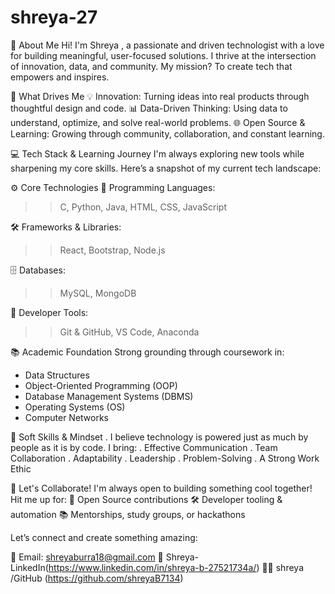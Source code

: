 # shreya-27

     
  

👋 About Me
Hi! I'm Shreya , a passionate and driven technologist with a love for building meaningful, user-focused solutions. I thrive at the intersection of innovation, data, and community. My mission? To create tech that empowers and inspires.

🚀 What Drives Me
💡 Innovation: Turning ideas into real products through thoughtful design and code.
📊 Data-Driven Thinking: Using data to understand, optimize, and solve real-world problems.
🌐 Open Source & Learning: Growing through community, collaboration, and constant learning.

💻 Tech Stack & Learning Journey
I'm always exploring new tools while sharpening my core skills. Here’s a snapshot of my current tech landscape:

⚙️ Core Technologies
🧠 Programming Languages:
 >> C, Python, Java, HTML, CSS, JavaScript
> 
🛠️ Frameworks & Libraries:
>> React, Bootstrap, Node.js

🗄️ Databases:
>> MySQL, MongoDB

🧰 Developer Tools:
>> Git & GitHub, VS Code, Anaconda

📚 Academic Foundation
Strong grounding through coursework in:
* Data Structures
* Object-Oriented Programming (OOP)
* Database Management Systems (DBMS)
* Operating Systems (OS)
* Computer Networks

🌱 Soft Skills & Mindset
. I believe technology is powered just as much by people as it is by code. I bring:
. Effective Communication
. Team Collaboration
. Adaptability
. Leadership
. Problem-Solving
. A Strong Work Ethic

🤝 Let's Collaborate!
I'm always open to building something cool together! Hit me up for:
🌟 Open Source contributions
🛠️ Developer tooling & automation
📚 Mentorships, study groups, or hackathons

Let’s connect and create something amazing:

📧 Email: shreyaburra18@gmail.com 
💼 Shreya-LinkedIn(https://www.linkedin.com/in/shreya-b-27521734a/)
🧑‍💻 shreya /GitHub (https://github.com/shreyaB7134)





 
